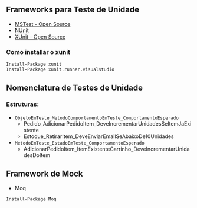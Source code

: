 ## Frameworks para Teste de Unidade
- [MSTest - Open Source](https://github.com/microsoft/testfx)
- [NUnit](https://nunit.org/)
- [XUnit - Open Source](https://xunit.net/)
### Como installar o xunit
  ```
  Install-Package xunit
  Install-Package xunit.runner.visualstudio
  ```

## Nomenclatura de Testes de Unidade
### Estruturas: 
- ```ObjetoEmTeste_MetodoComportamentoEmTeste_ComportamentoEsperado```
  - Pedido_AdicionarPedidoItem_DeveIncrementarUnidadesSeItemJaExistente
  - Estoque_RetirarItem_DeveEnviarEmailSeAbaixoDe10Unidades
- ```MetodoEmTeste_EstadoEmTeste_ComportamentoEsperado```
  - AdicionarPedidoItem_ItemExistenteCarrinho_DeveIncrementarUnidadesDoItem
 
## Framework de Mock
- Moq
```
Install-Package Moq
```    

